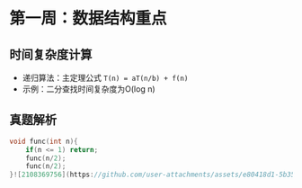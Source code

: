 # 第一周：数据结构重点
## 时间复杂度计算
- 递归算法：主定理公式 `T(n) = aT(n/b) + f(n)`
- 示例：二分查找时间复杂度为O(log n)

## 真题解析
```c
void func(int n){
    if(n <= 1) return;
    func(n/2);
    func(n/2);
}![2108369756](https://github.com/user-attachments/assets/e80418d1-5b35-481d-973e-806757934f29)
